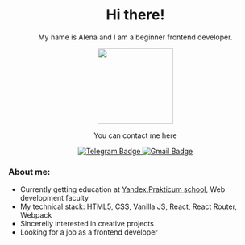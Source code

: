 <div align="center">
  <h1 font-size="18px"> Hi there!</h1>
  <p> My name is Alena and I am a beginner frontend developer.</p>
  <div id="header">
    <img src="https://media.giphy.com/media/LHZyixOnHwDDy/giphy.gif" width="150"/>
  </div>
  <p> You can contact me here</p>
  <div id="badges">
    <a href="https://t.me/AlenaAlenaPurPurPur">
      <img src="https://img.shields.io/badge/Telegram-blue?logo=telegram&logoColor=white&style=for-the-badge" alt="Telegram Badge"/>
    </a>
    <a href="mailto:alen4k@gmail.com">
      <img src="https://img.shields.io/badge/Gmail-red?logo=gmail&logoColor=white&style=for-the-badge" alt="Gmail Badge"/>
    </a>
  </div>
</div>

<h3>About me:</h3>
<ul>
  <li>Currently getting education at <a href="https://practicum.yandex.ru/">Yandex.Prakticum school</a>, Web development faculty</li>
  <li>My technical stack: HTML5, CSS, Vanilla JS, React, React Router, Webpack</li>
  <li>Sincerelly interested in creative projects</li>
  <li>Looking for a job as a frontend developer</li>
</ul>

<!--
**AlenaKrestyaninova/AlenaKrestyaninova** is a ✨ _special_ ✨ repository because its `README.md` (this file) appears on your GitHub profile.

Here are some ideas to get you started:

- 🔭 I’m currently working on ...
- 🌱 I’m currently learning ...
- 👯 I’m looking to collaborate on ...
- 🤔 I’m looking for help with ...
- 💬 Ask me about ...
- 📫 How to reach me: ...
- 😄 Pronouns: ...
- ⚡ Fun fact: ...
-->
